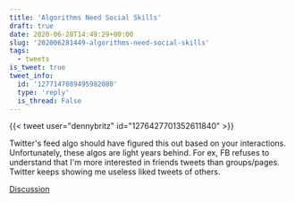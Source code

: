 ```yaml
---
title: 'Algorithms Need Social Skills'
draft: true
date: 2020-06-28T14:49:29+00:00
slug: '202006281449-algorithms-need-social-skills'
tags:
  - tweets
is_tweet: true
tweet_info:
  id: '1277147089495982080'
  type: 'reply'
  is_thread: False
---
```




{{< tweet user="dennybritz" id="1276427701352611840" >}}

Twitter's feed algo should have figured this out based on your interactions. Unfortunately, these algos are light years behind. For ex, FB refuses to understand that I'm more interested in friends tweets than groups/pages. Twitter keeps showing me useless liked tweets of others.

[Discussion](https://x.com/sytelus/status/1277147089495982080)
